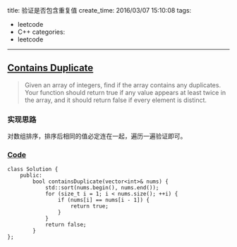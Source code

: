 title: 验证是否包含重复值
create_time: 2016/03/07 15:10:08
tags:
- leetcode
- C++
categories:
- leetcode

---
## [Contains Duplicate](https://leetcode.com/problems/contains-duplicate/)
> Given an array of integers, find if the array contains any duplicates. Your function should return true if any value appears at least twice in the array, and it should return false if every element is distinct.

### 实现思路
对数组排序，排序后相同的值必定连在一起，遍历一遍验证即可。

### [Code](https://github.com/Finalcheat/leetcode/blob/master/src/Contains-Duplicate.cpp)
```
class Solution {
    public:
        bool containsDuplicate(vector<int>& nums) {
            std::sort(nums.begin(), nums.end());
            for (size_t i = 1; i < nums.size(); ++i) {
                if (nums[i] == nums[i - 1]) {
                    return true;
                }
            }
            return false;
        }
};
```
